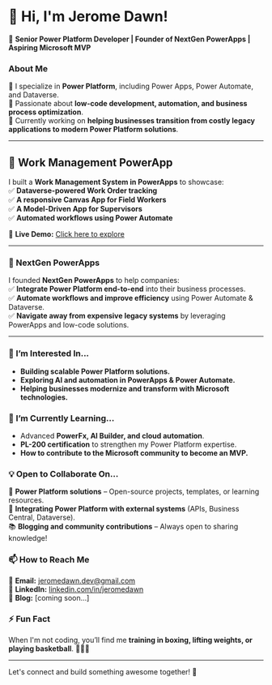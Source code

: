 # 👋 Hi, I'm Jerome Dawn!  

🚀 **Senior Power Platform Developer | Founder of NextGen PowerApps | Aspiring Microsoft MVP**  

### About Me  
🔹 I specialize in **Power Platform**, including Power Apps, Power Automate, and Dataverse.  
🔹 Passionate about **low-code development, automation, and business process optimization**.  
🔹 Currently working on **helping businesses transition from costly legacy applications to modern Power Platform solutions**.  

---

## 🚀 **Work Management PowerApp**  
I built a **Work Management System in PowerApps** to showcase:  
✅ **Dataverse-powered Work Order tracking**  
✅ **A responsive Canvas App for Field Workers**  
✅ **A Model-Driven App for Supervisors**  
✅ **Automated workflows using Power Automate**  

🔗 **Live Demo:** [Click here to explore](https://github.com/jeromedawn123/WorkOrderCanvasApp)  


---

### 🚀 NextGen PowerApps  
I founded **NextGen PowerApps** to help companies:  
✅ **Integrate Power Platform end-to-end** into their business processes.  
✅ **Automate workflows and improve efficiency** using Power Automate & Dataverse.  
✅ **Navigate away from expensive legacy systems** by leveraging PowerApps and low-code solutions.  

---

### 👀 I’m Interested In...  
- **Building scalable Power Platform solutions.**  
- **Exploring AI and automation in PowerApps & Power Automate.**  
- **Helping businesses modernize and transform with Microsoft technologies.**  

### 🌱 I’m Currently Learning...  
- Advanced **PowerFx, AI Builder, and cloud automation**.  
- **PL-200 certification** to strengthen my Power Platform expertise.  
- **How to contribute to the Microsoft community to become an MVP.**  

### 💡 Open to Collaborate On...  
💼 **Power Platform solutions** – Open-source projects, templates, or learning resources.  
🔌 **Integrating Power Platform with external systems** (APIs, Business Central, Dataverse).  
📚 **Blogging and community contributions** – Always open to sharing knowledge!  

### 📫 How to Reach Me  
📧 **Email:** jeromedawn.dev@gmail.com  
💼 **LinkedIn:** [linkedin.com/in/jeromedawn](#)  
📝 **Blog:** [coming soon...]  

### ⚡ Fun Fact  
When I'm not coding, you’ll find me **training in boxing, lifting weights, or playing basketball**. 🏋️‍♂️🥊  

---

Let's connect and build something awesome together! 🚀
